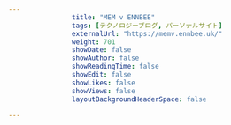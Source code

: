 ---
                title: "MEM v ENNBEE"
                tags: [テクノロジーブログ, パーソナルサイト]
                externalUrl: "https://memv.ennbee.uk/"
                weight: 701
                showDate: false
                showAuthor: false
                showReadingTime: false
                showEdit: false
                showLikes: false
                showViews: false
                layoutBackgroundHeaderSpace: false
                ---

